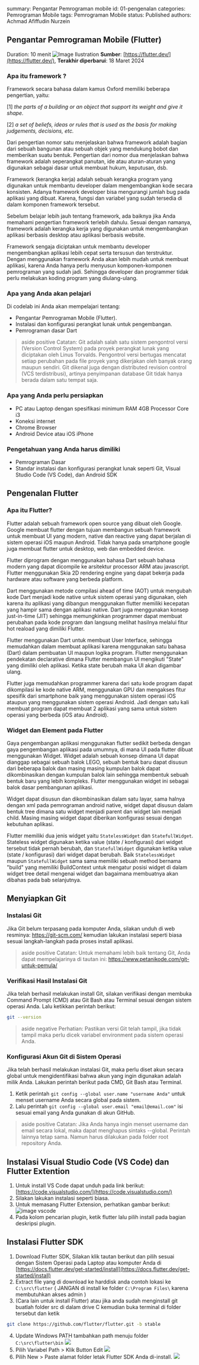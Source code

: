 summary: Pengantar Pemrograman mobile
id: 01-pengenalan
categories: Pemrograman Mobile
tags: Pemrograman Mobile
status: Published 
authors: Achmad Afiffudin Nurzein


## Pengantar Pemrograman Mobile (Flutter)
Duration: 10 menit
![Image Ilustration](images/01-ilustrasi.png)
**Sumber**: [https://flutter.dev/](https://flutter.dev/), **Terakhir diperbarui**: 18 Maret 2024

### Apa itu framework ?

Framework secara bahasa dalam kamus Oxford memiliki beberapa pengertian, yaitu:

[1] _the parts of a building or an object that support its weight and give it shape._

[2] _a set of beliefs, ideas or rules that is used as the basis for making judgements, decisions, etc._

Dari pengertian nomor satu menjelaskan bahwa framework adalah bagian dari sebuah bangunan atau sebuah objek yang mendukung bobot dan memberikan suatu bentuk. Pengertian dari nomor dua menjelaskan bahwa framework adalah seperangkat panutan, ide atau aturan-aturan yang digunakan sebagai dasar untuk membuat hukum, keputusan, dsb.

Framework (kerangka kerja) adalah sebuah kerangka program yang digunakan untuk membantu developer dalam mengembangkan kode secara konsisten. Adanya framework developer bisa mengurangi jumlah bug pada aplikasi yang dibuat. Karena, fungsi dan variabel yang sudah tersedia di dalam komponen framework tersebut.

Sebelum belajar lebih jauh tentang framework, ada baiknya jika Anda memahami pengertian framework terlebih dahulu. Sesuai dengan namanya, framework adalah kerangka kerja yang digunakan untuk mengembangkan aplikasi berbasis desktop atau aplikasi berbasis website.

Framework sengaja diciptakan untuk membantu developer mengembangkan aplikasi lebih cepat serta tersusun dan terstruktur. Dengan menggunakan framework Anda akan lebih mudah untuk membuat aplikasi, karena Anda hanya perlu menyusun komponen-komponen pemrograman yang sudah jadi. Sehingga developer dan programmer tidak perlu melakukan koding program yang diulang-ulang.

### Apa yang Anda akan pelajari
Di codelab ini Anda akan mempelajari tentang:

- Pengantar Pemrograman Mobile (Flutter).
- Instalasi dan konfigurasi perangkat lunak untuk pengembangan.
- Pemrograman dasar Dart

> aside positive
> Catatan: Git adalah salah satu sistem pengontrol versi (Version Control System) pada proyek perangkat lunak yang diciptakan oleh Linus Torvalds. Pengontrol versi bertugas mencatat setiap perubahan pada file proyek yang dikerjakan oleh banyak orang maupun sendiri. Git dikenal juga dengan distributed revision control (VCS terdistribusi), artinya penyimpanan database Git tidak hanya berada dalam satu tempat saja.

### Apa yang Anda perlu persiapkan
- PC atau Laptop dengan spesifikasi minimum RAM 4GB Processor Core i3
- Koneksi internet
- Chrome Browser
- Android Device atau iOS iPhone

### Pengetahuan yang Anda harus dimiliki
- Pemrograman Dasar
- Standar instalasi dan konfigurasi perangkat lunak seperti Git, Visual Studio Code (VS Code), dan Android SDK

## Pengenalan Flutter

### Apa itu Flutter?
Flutter adalah sebuah framework open source yang dibuat oleh Google. Google membuat flutter dengan tujuan membangun sebuah framework untuk membuat UI yang modern, native dan reactive yang dapat berjalan di sistem operasi iOS maupun Android. Tidak hanya pada smartphone google juga membuat flutter untuk desktop, web dan embedded device.

Flutter diprogram dengan menggunakan bahasa Dart sebuah bahasa modern yang dapat dicompile ke arsitektur processor ARM atau javascript. Flutter menggunakan Skia 2D rendering engine yang dapat bekerja pada hardware atau software yang berbeda platform.

Dart menggunakan metode compilasi ahead of time (AOT) untuk mengubah kode Dart menjadi kode native untuk sistem operasi yang digunakan, oleh karena itu aplikasi yang dibangun menggunakan flutter memiliki kecepatan yang hampir sama dengan aplikasi native. Dart juga menggunakan konsep just-in-time (JIT) sehingga memungkinkan programmer dapat membuat perubahan pada kode program dan langsung melihat hasilnya melalui fitur hot reaload yang dimiliki Flutter.

Flutter menggunakan Dart untuk membuat User Interface, sehingga memudahkan dalam membuat aplikasi karena menggunakan satu bahasa (Dart) dalam pembuatan UI maupun logika program. Flutter menggunakan pendekatan declarative dimana Flutter membangun UI mengikuti "State" yang dimiliki oleh aplikasi. Ketika state berubah maka UI akan digambar ulang.

Flutter juga memudahkan programmer karena dari satu kode program dapat dikompilasi ke kode native ARM, menggunakan GPU dan mengakses fitur spesifik dari smartphone baik yang menggunakan sistem operasi iOS ataupun yang menggunakan sistem operasi Android. Jadi dengan satu kali membuat program dapat membuat 2 aplikasi yang sama untuk sistem operasi yang berbeda (iOS atau Android).

### Widget dan Element pada Flutter
Gaya pengembangan aplikasi menggunakan flutter sedikit berbeda dengan gaya pengembangan aplikasi pada umumnya, di mana UI pada flutter dibuat menggunakan Widget. Widget adalah sebuah konsep dimana UI dapat dianggap sebagai sebuah balok LEGO, sebuah bentuk baru dapat disusun dari beberapa balok dan masing masing kumpulan balok dapat dikombinasikan dengan kumpulan balok lain sehingga membentuk sebuah bentuk baru yang lebih kompleks. Flutter menggunakan widget ini sebagai balok dasar pembangunan aplikasi.

Widget dapat disusun dan dikombinasikan dalam satu layar, sama halnya dengan xml pada pemrograman android native, widget dapat disusun dalam bentuk tree dimana satu widget menjadi parent dan widget lain menjadi child. Masing masing widget dapat diberikan konfigurasi sesuai dengan kebutuhan aplikasi.

Flutter memiliki dua jenis widget yaitu `StatelessWidget` dan `StatefullWidget`. Stateless widget digunakan ketika value (state / konfigurasi) dari widget tersebut tidak pernah berubah, dan `StatefullWidget` digunakan ketika value (state / konfigurasi) dari widget dapat berubah. Baik `StatelessWidget` maupun `StatefullWidget` sama sama memiliki sebuah method bernama "build" yang memiliki BuildContext untuk mengatur posisi widget di dalam widget tree detail mengenai widget dan bagaimana membuatnya akan dibahas pada bab selanjutnya.

## Menyiapkan Git

### Instalasi Git
Jika Git belum terpasang pada komputer Anda, silakan unduh di web resminya: https://git-scm.com/ kemudian lakukan instalasi seperti biasa sesuai langkah-langkah pada proses install aplikasi.

> aside positive
> Catatan: Untuk memahami lebih baik tentang Git, Anda dapat mempelajarinya di tautan ini: https://www.petanikode.com/git-untuk-pemula/

### Verifikasi Hasil Instalasi Git
Jika telah berhasil melakukan install Git, silakan verifikasi dengan membuka Command Prompt (CMD) atau Git Bash atau Terminal sesuai dengan sistem operasi Anda. Lalu ketikkan perintah berikut:

```bash
git --version
```

> aside negative
> Perhatian: Pastikan versi Git telah tampil, jika tidak tampil maka perlu dicek variabel environment pada sistem operasi Anda.

### Konfigurasi Akun Git di Sistem Operasi
Jika telah berhasil melakukan instalasi Git, maka perlu diset akun secara global untuk mengidentifikasi bahwa akun yang ingin digunakan adalah milik Anda. Lakukan perintah berikut pada CMD, Git Bash atau Terminal.

1. Ketik perintah `git config --global user.name "username Anda"` untuk menset username Anda secara global pada sistem.
2. Lalu perintah `git config --global user.email "email@email.com"` isi sesuai email yang Anda gunakan di akun GitHub.

> aside positive
> Catatan: Jika Anda hanya ingin menset username dan email secara lokal, maka dapat menghapus sintaks --global. Perintah lainnya tetap sama. Namun harus dilakukan pada folder root repository Anda.

## Instalasi Visual Studio Code (VS Code) dan Flutter Extention

1. Untuk install VS Code dapat unduh pada link berikut: [https://code.visualstudio.com/](https://code.visualstudio.com/)
2. Silakan lakukan instalasi seperti biasa.
3. Untuk memasang Flutter Extension, perhatikan gambar berikut:
![image vscode](images/01-vscode.png)
4. Pada kolom pencarian plugin, ketik flutter lalu pilih install pada bagian deskripsi plugin.

## Instalasi Flutter SDK
1. Download Flutter SDK, Silakan klik tautan berikut dan pilih sesuai dengan Sistem Operasi pada Laptop atau komputer Anda di [https://docs.flutter.dev/get-started/install](https://docs.flutter.dev/get-started/install)
2. Extract file yang di download ke harddisk anda contoh lokasi ke `C:\src\flutter` ( JANGAN di install ke folder `C:\Program Files\` karena membutuhkan akses admin )
3. (Cara lain untuk install Flutter) atau jika anda sudah menginstall git buatlah folder src di dalam drive C kemudian buka terminal di folder tersebut dan ketik
```bash
git clone https://github.com/flutter/flutter.git -b stable
```
4. Update Windows PATH tambahkan path menuju folder `C:\src\flutter\bin`
![](images/01-windows-env.png)
5. Pilih Variabel Path > Klik Button Edit
![](images/01-windows-env-1.png)
6. Pilih New > Paste alamat folder letak Flutter SDK Anda di-install.
![](images/01-windows-env-2.png)
